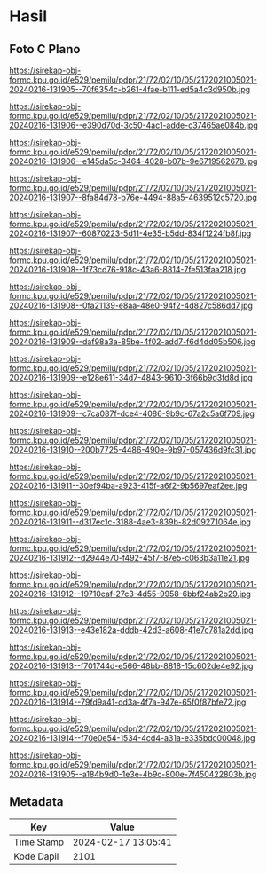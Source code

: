 # Hasil

## Foto C Plano

https://sirekap-obj-formc.kpu.go.id/e529/pemilu/pdpr/21/72/02/10/05/2172021005021-20240216-131905--70f6354c-b261-4fae-b111-ed5a4c3d950b.jpg

https://sirekap-obj-formc.kpu.go.id/e529/pemilu/pdpr/21/72/02/10/05/2172021005021-20240216-131906--e390d70d-3c50-4ac1-adde-c37465ae084b.jpg

https://sirekap-obj-formc.kpu.go.id/e529/pemilu/pdpr/21/72/02/10/05/2172021005021-20240216-131906--e145da5c-3464-4028-b07b-9e6719562678.jpg

https://sirekap-obj-formc.kpu.go.id/e529/pemilu/pdpr/21/72/02/10/05/2172021005021-20240216-131907--8fa84d78-b76e-4494-88a5-4639512c5720.jpg

https://sirekap-obj-formc.kpu.go.id/e529/pemilu/pdpr/21/72/02/10/05/2172021005021-20240216-131907--60870223-5d11-4e35-b5dd-834f1224fb8f.jpg

https://sirekap-obj-formc.kpu.go.id/e529/pemilu/pdpr/21/72/02/10/05/2172021005021-20240216-131908--1f73cd76-918c-43a6-8814-7fe513faa218.jpg

https://sirekap-obj-formc.kpu.go.id/e529/pemilu/pdpr/21/72/02/10/05/2172021005021-20240216-131908--0fa21139-e8aa-48e0-94f2-4d827c586dd7.jpg

https://sirekap-obj-formc.kpu.go.id/e529/pemilu/pdpr/21/72/02/10/05/2172021005021-20240216-131909--daf98a3a-85be-4f02-add7-f6d4dd05b506.jpg

https://sirekap-obj-formc.kpu.go.id/e529/pemilu/pdpr/21/72/02/10/05/2172021005021-20240216-131909--e128e611-34d7-4843-9610-3f66b9d3fd8d.jpg

https://sirekap-obj-formc.kpu.go.id/e529/pemilu/pdpr/21/72/02/10/05/2172021005021-20240216-131909--c7ca087f-dce4-4086-9b9c-67a2c5a6f709.jpg

https://sirekap-obj-formc.kpu.go.id/e529/pemilu/pdpr/21/72/02/10/05/2172021005021-20240216-131910--200b7725-4486-490e-9b97-057436d9fc31.jpg

https://sirekap-obj-formc.kpu.go.id/e529/pemilu/pdpr/21/72/02/10/05/2172021005021-20240216-131911--30ef94ba-a923-415f-a6f2-9b5697eaf2ee.jpg

https://sirekap-obj-formc.kpu.go.id/e529/pemilu/pdpr/21/72/02/10/05/2172021005021-20240216-131911--d317ec1c-3188-4ae3-839b-82d09271064e.jpg

https://sirekap-obj-formc.kpu.go.id/e529/pemilu/pdpr/21/72/02/10/05/2172021005021-20240216-131912--d2944e70-f492-45f7-87e5-c063b3a11e21.jpg

https://sirekap-obj-formc.kpu.go.id/e529/pemilu/pdpr/21/72/02/10/05/2172021005021-20240216-131912--19710caf-27c3-4d55-9958-6bbf24ab2b29.jpg

https://sirekap-obj-formc.kpu.go.id/e529/pemilu/pdpr/21/72/02/10/05/2172021005021-20240216-131913--e43e182a-dddb-42d3-a608-41e7c781a2dd.jpg

https://sirekap-obj-formc.kpu.go.id/e529/pemilu/pdpr/21/72/02/10/05/2172021005021-20240216-131913--f701744d-e566-48bb-8818-15c602de4e92.jpg

https://sirekap-obj-formc.kpu.go.id/e529/pemilu/pdpr/21/72/02/10/05/2172021005021-20240216-131914--79fd9a41-dd3a-4f7a-947e-65f0f87bfe72.jpg

https://sirekap-obj-formc.kpu.go.id/e529/pemilu/pdpr/21/72/02/10/05/2172021005021-20240216-131914--f70e0e54-1534-4cd4-a31a-e335bdc00048.jpg

https://sirekap-obj-formc.kpu.go.id/e529/pemilu/pdpr/21/72/02/10/05/2172021005021-20240216-131905--a184b9d0-1e3e-4b9c-800e-7f450422803b.jpg


## Metadata

| Key        | Value               |
| ---------- | ------------------- |
| Time Stamp | 2024-02-17 13:05:41 |
| Kode Dapil | 2101                |



